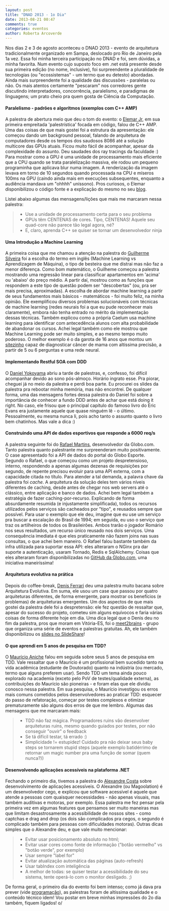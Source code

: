 ```yaml
---
layout: post
title: "DNAD 2013 - 1o Dia"
date: 2013-08-21 00:47
comments: true
categories: eventos
author: Roberta Arcoverde
---
```


Nos dias 2 e 3 de agosto aconteceu o DNAD 2013 - evento de arquitetura tradicionalmente organizado em Sampa, deslocado pro Rio de Janeiro pela 1a vez. Essa foi minha terceira participação no DNAD e foi, sem dúvidas, a minha favorita. Num evento cujo suposto foco em .net está presente desde sua primeira edição (no nome, inclusive), foi surpreendente a pluralidade de tecnologias (ou "ecossistemas" - um termo que eu detesto) abordadas. <!-- more -->Ainda mais surpreendente foi a qualidade das discussões - paralelas ou não. Os mais atentos certamente "pescaram" nos corredores gente discutindo interpretadores, concorrência, paralelismo, e paradigmas de linguagens; um prato cheio pra quem gosta de Ciência da Computação.

#### Paralelismo - padrões e algoritmos (exemplos com C++ AMP) ####

A palestra de abertura meio que deu o tom do evento: o [Elemar Jr](http://elemarjr.net/), em sua primeira empreitada 'palestrística' focada em código, falou de C++ AMP. Uma das coisas de que mais gostei foi a estrutura da apresentação: ele começou dando um background pessoal, falando de arquitetura de computadores desde os tempos dos saudosos 8086 até a solução multicore das GPUs atuais. Ficou muito fácil de acompanhar, apesar da complexidade do assunto. Deu saudades dos ray tracings da faculdade :)
Para mostrar como a GPU é uma unidade de processamento mais eficiente que a CPU quando se trata paralelização massiva, ele rodou um pequeno programinha que aplicava blur numa imagem. A renderização da imagem levava em torno de 10 segundos quando processada na CPU e míseros 100ms na GPU (caindo ainda mais em execuções subsequentes, enquanto a audiência mandava um "ohhhh" uníssono). Pros curiosos, o Elemar disponibilizou o código fonte e a explicação do mesmo no seu [blog](http://elemarjr.net/2013/07/29/image-effects-com-c-amp-blur/).

Listei abaixo algumas das mensagens/lições que mais me marcaram nessa palestra:
>* Use a unidade de processamento certa para o seu problema
>* GPUs têm CENTENAS de cores. Tipo, CENTENAS! Aquele seu quad-core não parece tão legal agora, né?
>* E, claro, aprenda C++ se quiser se tornar um desenvolvedor ninja

#### Uma Introdução a Machine Learning ####

A primeira coisa que me chamou a atenção na palestra do [Guilherme Silveira](https://twitter.com/guilhermecaelum) foi a escolha do termo em inglês (Machine Learning vs Aprendizagem de Máquina), o tipo de besteira que me distrai mas não faz a menor diferença. Como bom matemático, o Guilheme começou a palestra mostrando uma regressão linear para classificar apartamentos em 'acima' ou 'abaixo' do preço médio. A partir daí, mostrou como as funções que respondem a este tipo de questão podem ser "descobertas" (ou, pra ser mais precisa, aproximadas). A escolha de abordar machine learning a partir de seus fundamentos mais básicos - matemáticos - foi muito feliz, na minha opinião. Ele exemplificou diversos problemas solucionáveis com técnicas de machine learning (redes neurais foi a que eu pude reconhecer mais claramente), embora não tenha entrado no mérito da implementação dessas técnicas. Também explicou como a própria Caelum usa machine learning para identificar com antecedência alunos com alta probabilidade de abandonar os cursos. Achei legal também como ele mostrou que Machine Learning pode ser muito simples, e ao mesmo tempo muito poderoso. O melhor exemplo é o da garota de 16 anos que montou um [sitezinho](http://cloud4cancer.appspot.com/) capaz de diagnosticar câncer de mama com altíssima precisão, a partir de 5 ou 6 perguntas e uma rede neural.

#### Implementando Restful SOA com DDD ####

O [Daniel Yokoyama](https://twitter.com/dmyoko) abriu a tarde de palestras, e, confesso, foi difícil acompanhar devido ao sono pós-almoço. Horário ingrato esse. Pra piorar, cheguei já no meio da palestra e perdi boa parte. Eu procurei os slides da palestra pra rebootar minha memória, mas não encontrei. De qualquer forma, uma das mensagens fortes dessa palestra do Daniel foi sobre a importância de conhecer a fundo DDD antes de achar que está doing it right. No caso, ele frisou que o principal capítulo do famoso livro do Eric Evans era justamente aquele que quase ninguém lê - o último. Pessoalmente, eu mesma nunca li, pois acho tanto o assunto quanto o livro bem chatinhos. Mas vale a dica :)

#### Construindo uma API de dados esportivos que responde a 6000 req/s ####

A palestra seguinte foi do [Rafael Martins](https://twitter.com/rafael_mws), desenvolvedor da Globo.com. Tanto palestra quanto palestrante me surpreenderam muito positivamente. O case apresentado foi a API de dados do portal do Globo Esporte. Segundo o Rafael, o que começou como um projeto despretensioso, interno, respondendo a apenas algumas dezenas de requisições por segundo, de repente precisou evoluir para uma API externa, com a capacidade citada no título. Para atender a tal demanda, a palavra chave da palestra foi *cache*. A arquitetura da solução deles tem vários níveis diferentes de caching, desde antes de chegar nos web servers até o clássico, entre aplicação e banco de dados. Achei bem legal também a estratégia de fazer caching-por-recurso. Explicando de forma absurdamente resumida (e injustamente simplificada), todos os recursos utilizados pelos serviços são cacheados por "tipo", e reusados sempre que possível. Para usar o exemplo que ele deu, imagine que eu use um serviço pra buscar a escalação do Brasil de 1994; em seguida, eu uso o serviço que traz os artilheiros de todos os Brasileirões. Ambos trarão o jogador Romário nos seus resultados, um recurso único reusado nos dois serviços. Uma consequência imediata é que eles praticamente não fazem joins nas suas consultas, o que achei bem maneiro.
O Rafael falou bastante também da infra utilizada para suportar essa API: eles alteraram o NGinx pra dar suporte a autenticação, usaram Tornado, Redis e SqlAlchemy. Coisas que eles alteraram foram disponibilizadas no [GitHub da Globo.com](https://github.com/globocom), uma iniciativa maneiríssima!

#### Arquitetura evolutiva na prática ####

Depois do coffee-break, [Denis Ferrari](https://twitter.com/denisferrari) deu uma palestra muito bacana sobre Arquitetura Evolutiva. Em suma, ele usou um case que passou por quatro arquiteturas diferentes, de forma emergente, para mostrar os benefícios (e problemas) de arquiteturas emergentes. Um dos aspectos de que mais gostei da palestra dele foi a despretensão: ele fez questão de ressaltar que, apesar do sucesso do projeto, cometeu sim alguns equívocos e faria várias coisas de forma diferente hoje em dia. 
Uma dica legal que o Denis deu no fim da palestra, pros que moram em Vitória-ES, foi o [meet2brains](http://www.meet2brains.com.br) - grupo que organiza uma série de eventos e palestras gratuitas. Ah, ele também disponibilizou os [slides no SlideShare](http://www.slideshare.net/denisnferrari/arquitetura-evolutiva-dnad-2013)!

#### O que aprendi em 5 anos de pesquisa em TDD? ####

O [Maurício Aniche](https://twitter.com/mauricioaniche) falou em seguida sobre seus 5 anos de pesquisa em TDD. Vale ressaltar que o Maurício é um profissional bem sucedido tanto na vida acadêmica (estudante de Doutorado) quanto na indústria (ou mercado, termo que alguns preferem usar). Sendo TDD um tema ainda pouco explorado na academia (exceto pelo PoV de testes/qualidade externa), as contribuições do Maurício são pioneiras - e foram elas que ele dividiu conosco nessa palestra. 
Em sua pesquisa, o Maurício investigou os erros mais comuns cometidos pelos desenvolvedores ao praticar TDD: esquecer do passo de refatoração, começar por testes complexos e otimizar prematuramente são alguns dos erros de que me lembro.
Algumas das mensagens que me marcaram mais:
>* TDD não faz mágica. Programadores ruins vão desenvolver arquiteturas ruins, mesmo quando guiados por testes, por não conseguir "ouvir" o feedback
>* Se tá difícil testar, tá errado :)
>* Simplicidade != estupidez! Cuidado pra não deixar seus baby steps se tornarem stupid steps (aquele exemplo batidérrimo de retornar um magic number pra uma função de somar (quem nunca?))

#### Desenvolvendo aplicações acessíveis na plataforma .NET ####

Fechando o primeiro dia, tivemos a palestra do [Alexandre Costa](https://twitter.com/magoolation) sobre desenvolvimento de aplicações acessíveis. O Alexandre (ou Magoolation) é um desenvolvedor cego, e explicou que software acessível é aquele que atende a pessoas com quaisquer necessidades - não apenas visuais, mas também auditivas e motoras, por exemplo. Essa palestra me fez pensar pela primeira vez em algumas features que pensamos ser muito maneiras mas que limitam desastrosamente a acessibilidade de nossos sites - como captchas e drag and drop (os dois são complicados pra cegos, o segundo é complicado também para pessoas com dificuldades motoras). Outras dicas simples que o Alexandre deu, e que vale muito mencionar:
>* Evitar usar posicionamento absoluto no html;
>* Evitar usar cores como fonte de informação ("botão vermelho" vs "botão verde", por exemplo)
>* Usar sempre "label for"
>* Evitar atualização automática das páginas (auto-refresh)
>* Usar tabIndex com inteligência
>* A melhor de todas: se quiser testar a acessibilidade do seu sistema, tente operá-lo com o monitor desligado. ;)

De forma geral, o primeiro dia do evento foi bem intenso; como já dava pra prever (vide [programação](http://dnad.azurewebsites.net/#programacao)), as palestras foram de altíssima qualidade e o conteúdo técnico idem! Vou postar em breve minhas impressões do 2o dia também, fiquem ligados! o/